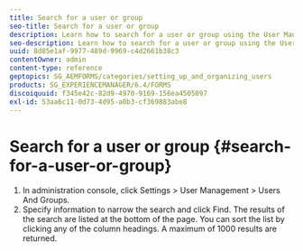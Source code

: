 ```yaml
---
title: Search for a user or group
seo-title: Search for a user or group
description: Learn how to search for a user or group using the User Management settings in the administration console.
seo-description: Learn how to search for a user or group using the User Management settings in the administration console.
uuid: 8d85e1af-9977-489d-9969-c4d2661b38c3
contentOwner: admin
content-type: reference
geptopics: SG_AEMFORMS/categories/setting_up_and_organizing_users
products: SG_EXPERIENCEMANAGER/6.4/FORMS
discoiquuid: f345e42c-82d9-4970-9169-156ea4505097
exl-id: 53aa6c11-0d73-4d95-a0b3-cf369883abe8
---
```

# Search for a user or group {#search-for-a-user-or-group}

1. In administration console, click Settings &gt; User Management &gt; Users And Groups.
1. Specify information to narrow the search and click Find. The results of the search are listed at the bottom of the page. You can sort the list by clicking any of the column headings. A maximum of 1000 results are returned.
